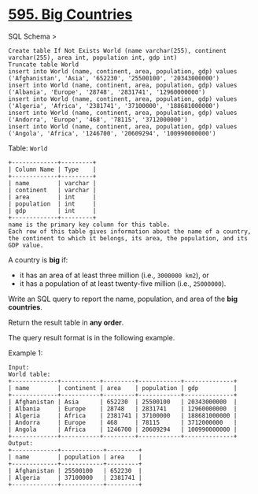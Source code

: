 # [595. Big Countries](https://leetcode.com/problems/big-countries/)

SQL Schema >

    Create table If Not Exists World (name varchar(255), continent varchar(255), area int, population int, gdp int)
    Truncate table World
    insert into World (name, continent, area, population, gdp) values ('Afghanistan', 'Asia', '652230', '25500100', '20343000000')
    insert into World (name, continent, area, population, gdp) values ('Albania', 'Europe', '28748', '2831741', '12960000000')
    insert into World (name, continent, area, population, gdp) values ('Algeria', 'Africa', '2381741', '37100000', '188681000000')
    insert into World (name, continent, area, population, gdp) values ('Andorra', 'Europe', '468', '78115', '3712000000')
    insert into World (name, continent, area, population, gdp) values ('Angola', 'Africa', '1246700', '20609294', '100990000000')

Table: `World`

    +-------------+---------+
    | Column Name | Type    |
    +-------------+---------+
    | name        | varchar |
    | continent   | varchar |
    | area        | int     |
    | population  | int     |
    | gdp         | int     |
    +-------------+---------+
    name is the primary key column for this table.
    Each row of this table gives information about the name of a country, the continent to which it belongs, its area, the population, and its GDP value.

A country is **big** if:

- it has an area of at least three million (i.e., `3000000 km2`), or
- it has a population of at least twenty-five million (i.e., `25000000`).

Write an SQL query to report the name, population, and area of the **big countries**.

Return the result table in **any order**.

The query result format is in the following example.

Example 1:

    Input:
    World table:
    +-------------+-----------+---------+------------+--------------+
    | name        | continent | area    | population | gdp          |
    +-------------+-----------+---------+------------+--------------+
    | Afghanistan | Asia      | 652230  | 25500100   | 20343000000  |
    | Albania     | Europe    | 28748   | 2831741    | 12960000000  |
    | Algeria     | Africa    | 2381741 | 37100000   | 188681000000 |
    | Andorra     | Europe    | 468     | 78115      | 3712000000   |
    | Angola      | Africa    | 1246700 | 20609294   | 100990000000 |
    +-------------+-----------+---------+------------+--------------+
    Output:
    +-------------+------------+---------+
    | name        | population | area    |
    +-------------+------------+---------+
    | Afghanistan | 25500100   | 652230  |
    | Algeria     | 37100000   | 2381741 |
    +-------------+------------+---------+
